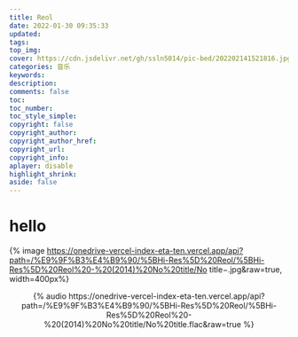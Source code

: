 ```yaml
---
title: Reol
date: 2022-01-30 09:35:33
updated: 
tags: 
top_img: 
cover: https://cdn.jsdelivr.net/gh/ssln5014/pic-bed/202202141521816.jpg
categories: 音乐
keywords:
description:
comments: false
toc:
toc_number:
toc_style_simple:
copyright: false
copyright_author:
copyright_author_href:
copyright_url:
copyright_info:
aplayer: disable
highlight_shrink:
aside: false
---
```


# hello
{% image https://onedrive-vercel-index-eta-ten.vercel.app/api?path=/%E9%9F%B3%E4%B9%90/%5BHi-Res%5D%20Reol/%5BHi-Res%5D%20Reol%20-%20(2014)%20No%20title/No title−.jpg&raw=true, width=400px%}

<center>{% audio https://onedrive-vercel-index-eta-ten.vercel.app/api?path=/%E9%9F%B3%E4%B9%90/%5BHi-Res%5D%20Reol/%5BHi-Res%5D%20Reol%20-%20(2014)%20No%20title/No%20title.flac&raw=true %}</center>

